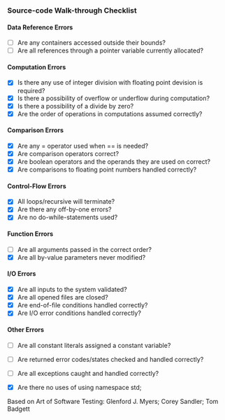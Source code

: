 ### Source-code Walk-through Checklist

#### Data Reference Errors
- [ ] Are any containers accessed outside their bounds?
- [ ] Are all references through a pointer variable currently allocated?

#### Computation Errors
- [X] Is there any use of integer division with floating point devision is required?
- [X] Is there a possibility of overflow or underflow during computation?
- [X] Is there a possibility of a divide by zero?
- [X] Are the order of operations in computations assumed correctly?

#### Comparison Errors
- [X] Are any = operator used when == is needed?
- [X] Are comparison operators correct?
- [X] Are boolean operators and the operands they are used on correct?
- [X] Are comparisons to floating point numbers handled correctly?

#### Control-Flow Errors
- [X] All loops/recursive will terminate?
- [X] Are there any off-by-one errors?
- [X] Are no do-while-statements used?

#### Function Errors
- [ ] Are all arguments passed in the correct order?
- [X] Are all by-value parameters never modified?

#### I/O Errors
- [X] Are all inputs to the system validated?
- [X] Are all opened files are closed?
- [X] Are end-of-file conditions handled correctly?
- [X] Are I/O error conditions handled correctly?

#### Other Errors
- [ ] Are all constant literals assigned a constant variable?
- [ ] Are returned error codes/states checked and handled correctly?
- [ ] Are all exceptions caught and handled correctly?
- [X] Are there no uses of using namespace std;


Based on Art of Software Testing: Glenford J. Myers; Corey Sandler; Tom Badgett
